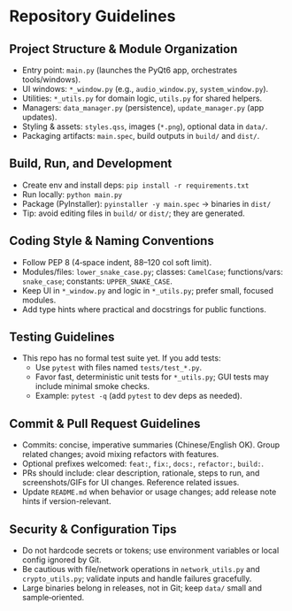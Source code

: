 # Repository Guidelines

## Project Structure & Module Organization
- Entry point: `main.py` (launches the PyQt6 app, orchestrates tools/windows).
- UI windows: `*_window.py` (e.g., `audio_window.py`, `system_window.py`).
- Utilities: `*_utils.py` for domain logic, `utils.py` for shared helpers.
- Managers: `data_manager.py` (persistence), `update_manager.py` (app updates).
- Styling & assets: `styles.qss`, images (`*.png`), optional data in `data/`.
- Packaging artifacts: `main.spec`, build outputs in `build/` and `dist/`.

## Build, Run, and Development
- Create env and install deps: `pip install -r requirements.txt`
- Run locally: `python main.py`
- Package (PyInstaller): `pyinstaller -y main.spec` → binaries in `dist/`
- Tip: avoid editing files in `build/` or `dist/`; they are generated.

## Coding Style & Naming Conventions
- Follow PEP 8 (4‑space indent, 88–120 col soft limit).
- Modules/files: `lower_snake_case.py`; classes: `CamelCase`; functions/vars: `snake_case`; constants: `UPPER_SNAKE_CASE`.
- Keep UI in `*_window.py` and logic in `*_utils.py`; prefer small, focused modules.
- Add type hints where practical and docstrings for public functions.

## Testing Guidelines
- This repo has no formal test suite yet. If you add tests:
  - Use `pytest` with files named `tests/test_*.py`.
  - Favor fast, deterministic unit tests for `*_utils.py`; GUI tests may include minimal smoke checks.
  - Example: `pytest -q` (add `pytest` to dev deps as needed).

## Commit & Pull Request Guidelines
- Commits: concise, imperative summaries (Chinese/English OK). Group related changes; avoid mixing refactors with features.
- Optional prefixes welcomed: `feat:`, `fix:`, `docs:`, `refactor:`, `build:`.
- PRs should include: clear description, rationale, steps to run, and screenshots/GIFs for UI changes. Reference related issues.
- Update `README.md` when behavior or usage changes; add release note hints if version-relevant.

## Security & Configuration Tips
- Do not hardcode secrets or tokens; use environment variables or local config ignored by Git.
- Be cautious with file/network operations in `network_utils.py` and `crypto_utils.py`; validate inputs and handle failures gracefully.
- Large binaries belong in releases, not in Git; keep `data/` small and sample‑oriented.
